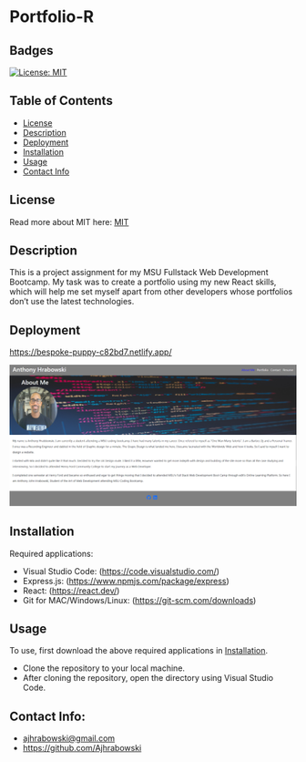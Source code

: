 # Portfolio-R

## Badges

[![License: MIT](https://img.shields.io/badge/License-MIT-yellow.svg)](https://opensource.org/licenses/MIT)

## Table of Contents

- [License](#license)
- [Description](#description)
- [Deployment](#deployment)
- [Installation](#installation)
- [Usage](#usage)
- [Contact Info](#contact-info)

## License

Read more about MIT here:
[MIT](https://opensource.org/licenses/MIT)

## Description

This is a project assignment for my MSU Fullstack Web Development Bootcamp. My task was to create a portfolio using my new React skills, which will help me set myself apart from other developers whose portfolios don’t use the latest technologies.

## Deployment

https://bespoke-puppy-c82bd7.netlify.app/

![Alt text](public/Portfolio-Screenshot.png)

## Installation

Required applications:
- Visual Studio Code: (https://code.visualstudio.com/)
- Express.js: (https://www.npmjs.com/package/express)
- React: (https://react.dev/)
- Git for MAC/Windows/Linux: (https://git-scm.com/downloads)

## Usage

To use, first download the above required applications in [Installation](#installation).

- Clone the repository to your local machine.
- After cloning the repository, open the directory using Visual Studio Code. 


## Contact Info: 

* ajhrabowski@gmail.com
* https://github.com/Ajhrabowski